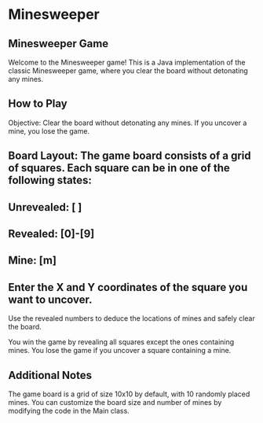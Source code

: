 # Minesweeper

## Minesweeper Game
Welcome to the Minesweeper game! This is a Java implementation of the classic Minesweeper game, where you clear the board without detonating any mines.

## How to Play
Objective: Clear the board without detonating any mines. If you uncover a mine, you lose the game.

## Board Layout: The game board consists of a grid of squares. Each square can be in one of the following states:

## Unrevealed: [ ]
## Revealed: [0]-[9]
## Mine: [m]

## Enter the X and Y coordinates of the square you want to uncover.
Use the revealed numbers to deduce the locations of mines and safely clear the board.

You win the game by revealing all squares except the ones containing mines.
You lose the game if you uncover a square containing a mine.

## Additional Notes
The game board is a grid of size 10x10 by default, with 10 randomly placed mines.
You can customize the board size and number of mines by modifying the code in the Main class.
